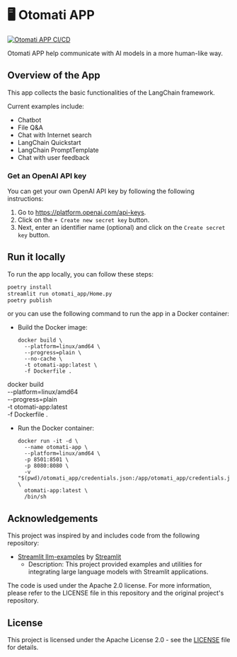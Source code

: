 # 🖥️ Otomati APP

[![Otomati APP CI/CD](https://github.com/JustinHung0407/otomati-app/actions/workflows/main.yml/badge.svg?branch=main)](https://github.com/JustinHung0407/otomati-app/actions/workflows/main.yml)

Otomati APP help communicate with AI models in a more human-like way.

## Overview of the App

This app collects the basic functionalities of the LangChain framework.

Current examples include:

- Chatbot
- File Q&A
- Chat with Internet search
- LangChain Quickstart
- LangChain PromptTemplate
- Chat with user feedback


### Get an OpenAI API key

You can get your own OpenAI API key by following the following instructions:

1. Go to https://platform.openai.com/api-keys.
2. Click on the `+ Create new secret key` button.
3. Next, enter an identifier name (optional) and click on the `Create secret key` button.


## Run it locally

To run the app locally, you can follow these steps:
```sh
poetry install
streamlit run otomati_app/Home.py
poetry publish
```

or you can use the following command to run the app in a Docker container:

- Build the Docker image:
  ```shell
  docker build \
    --platform=linux/amd64 \
    --progress=plain \
    --no-cache \
    -t otomati-app:latest \
    -f Dockerfile .
  ```

docker build \
    --platform=linux/amd64 \
    --progress=plain \
    -t otomati-app:latest \
    -f Dockerfile .


- Run the Docker container:
  ```shell
  docker run -it -d \
    --name otomati-app \
    --platform=linux/amd64 \
    -p 8501:8501 \
    -p 8080:8080 \
    -v "$(pwd)/otomati_app/credentials.json:/app/otomati_app/credentials.json" \
    otomati-app:latest \
    /bin/sh
  ```


## Acknowledgements

This project was inspired by and includes code from the following repository:

- [Streamlit llm-examples](https://github.com/streamlit/llm-examples) by [Streamlit](https://github.com/streamlit)
  - Description: This project provided examples and utilities for integrating large language models with Streamlit applications.

The code is used under the Apache 2.0 license. For more information, please refer to the LICENSE file in this repository and the original project's repository.

## License

This project is licensed under the Apache License 2.0 - see the [LICENSE](LICENSE.md) file for details.